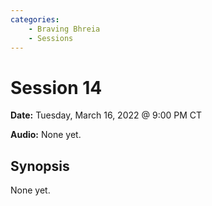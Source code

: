 ```yaml
---
categories:
    - Braving Bhreia
    - Sessions
---
```

# Session 14

**Date:** Tuesday, March 16, 2022 @ 9:00 PM CT

**Audio:** None yet.

## Synopsis

None yet.
